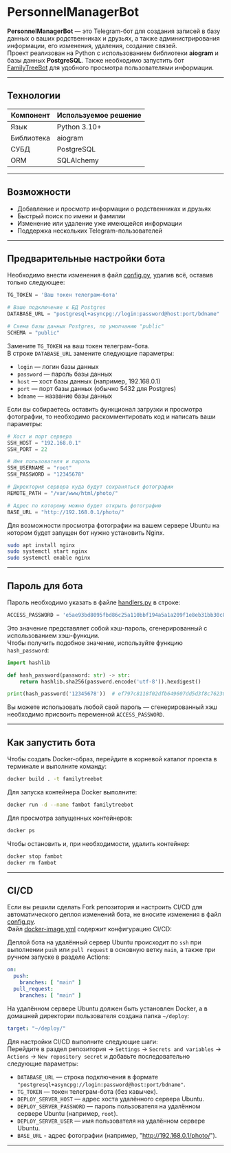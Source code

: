 # PersonnelManagerBot

**PersonnelManagerBot** — это Telegram-бот для создания записей в базу данных о ваших родственниках и друзьях, а также администрирования информации, его изменения, удаления, создание связей.   
Проект реализован на Python с использованием библиотеки **aiogram** и базы данных **PostgreSQL**.
Также необходимо запустить бот [FamilyTreeBot](https://github.com/ATAGAEV95/FamilyTreeBot) для удобного просмотра пользователями информации.

---

## Технологии

| Компонент   | Используемое решение            |
|-------------|---------------------------------|
| Язык        | Python 3.10+                    |
| Библиотека  | aiogram                         |
| СУБД        | PostgreSQL                      |
| ORM         | SQLAlchemy                      |

---

## Возможности

- Добавление и просмотр информации о родственниках и друзьях
- Быстрый поиск по имени и фамилии
- Изменение или удаление уже имеющейся информации
- Поддержка нескольких Telegram-пользователей

---

## Предварительные настройки бота

Необходимо внести изменения в файл [config.py](https://github.com/ATAGAEV95/PersonnelManagerBot/blob/develop/config.py), удалив всё, оставив только следующее:
```python
TG_TOKEN = 'Ваш токен телеграм-бота'

# Ваше подключение к БД Postgres
DATABASE_URL = "postgresql+asyncpg://login:password@host:port/bdname"

# Схема базы данных Postgres, по умолчанию "public"
SCHEMA = "public"
```
Замените `TG_TOKEN` на ваш токен телеграм-бота.  
В строке `DATABASE_URL` замените следующие параметры:  
- `login` — логин базы данных  
- `password` — пароль базы данных  
- `host` — хост базы данных (например, 192.168.0.1)  
- `port` — порт базы данных (обычно 5432 для Postgres)  
- `bdname` — название базы данных

Если вы собираетесь оставить функционал загрузки и просмотра фотографии, то необходимо раскомментировать код и написать ваши параметры:
```python
# Хост и порт сервера
SSH_HOST = "192.168.0.1"
SSH_PORT = 22

# Имя пользователя и пароль
SSH_USERNAME = "root"
SSH_PASSWORD = "12345678"

# Директория сервера куда будут сохраняться фотографии
REMOTE_PATH = "/var/www/html/photo/"

# Адрес по которому можно будет открыть фотографию
BASE_URL = "http://192.168.0.1/photo/"
```

Для возможности просмотра фотографии на вашем сервере Ubuntu на котором будет запущен бот нужно установить Nginx.
```bash
sudo apt install nginx
sudo systemctl start nginx
sudo systemctl enable nginx
```

---

## Пароль для бота

Пароль необходимо указать в файле [handlers.py](https://github.com/ATAGAEV95/PersonnelManagerBot/blob/develop/app/handlers.py) в строке:
```python
ACCESS_PASSWORD = 'e5ae93bd8095fbd86c25a110bbf194a5a1a209f1e8eb31bb30c8b0ecbe254d58'
```
Это значение представляет собой хэш-пароль, сгенерированный с использованием хэш-функции.  
Чтобы получить подобное значение, используйте функцию `hash_password`:
```python
import hashlib

def hash_password(password: str) -> str:
    return hashlib.sha256(password.encode('utf-8')).hexdigest()

print(hash_password('12345678'))  # ef797c8118f02dfb649607dd5d3f8c7623048c9c063d532cc95c5ed7a898a64f
```
Вы можете использовать любой свой пароль — сгенерированный хэш необходимо присвоить переменной `ACCESS_PASSWORD`.

---

## Как запустить бота

Чтобы создать Docker-образ, перейдите в корневой каталог проекта в терминале и выполните команду:
```bash
docker build . -t familytreebot
```
Для запуска контейнера Docker выполните:
```bash
docker run -d --name fambot familytreebot
```
Для просмотра запущенных контейнеров:
```bash
docker ps
```
Чтобы остановить и, при необходимости, удалить контейнер:
```bash
docker stop fambot
docker rm fambot
```

---

## CI/CD

Если вы решили сделать Fork репозитория и настроить CI/CD для автоматического деплоя изменений бота, не вносите изменения в файл [config.py](https://github.com/ATAGAEV95/PersonnelManagerBot/blob/develop/config.py).  
Файл [docker-image.yml](https://github.com/ATAGAEV95/PersonnelManagerBot/blob/main/.github/workflows/docker-image.yml) содержит конфигурацию CI/CD:

Деплой бота на удалённый сервер Ubuntu происходит по `ssh` при выполнении `push` или `pull request` в основную ветку `main`, а также при ручном запуске в разделе Actions:
```yaml
on:
  push:
    branches: [ "main" ]
  pull_request:
    branches: [ "main" ]
```
На удалённом сервере Ubuntu должен быть установлен Docker, а в домашней директории пользователя создана папка `~/deploy`:
```yaml
target: "~/deploy/"
```

Для настройки CI/CD выполните следующие шаги:  
Перейдите в раздел репозитория → `Settings` → `Secrets and variables` → `Actions` → `New repository secret` и добавьте последовательно следующие параметры:  
- `DATABASE_URL` — строка подключения в формате `"postgresql+asyncpg://login:password@host:port/bdname"`.
- `TG_TOKEN` — токен телеграм-бота (без кавычек).
- `DEPLOY_SERVER_HOST` — адрес хоста удалённого сервера Ubuntu.
- `DEPLOY_SERVER_PASSWORD` — пароль пользователя на удалённом сервере Ubuntu (например, `root`).
- `DEPLOY_SERVER_USER` — имя пользователя на удалённом сервере Ubuntu.
- `BASE_URL` - адрес фотографии (например, "http://192.168.0.1/photo/").

---
